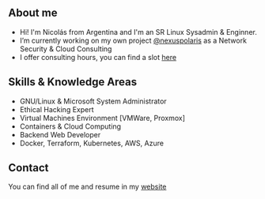 ## About me

* Hi! I'm Nicolás from Argentina and I'm an SR Linux Sysadmin & Enginner.
* I’m currently working on my own project [@nexuspolaris](https://www.nexuspolaris.com.ar) as a Network Security & Cloud Consulting
* I offer consulting hours, you can find a slot [here](https://www.nicolasmato.com.ar/consulting)

## Skills & Knowledge Areas

* GNU/Linux & Microsoft System Administrator
* Ethical Hacking Expert
* Virtual Machines Environment [VMWare, Proxmox]
* Containers & Cloud Computing
* Backend Web Developer
* Docker, Terraform, Kubernetes, AWS, Azure

## Contact

You can find all of me and resume in my [website](https://www.nicolasmato.com.ar)
